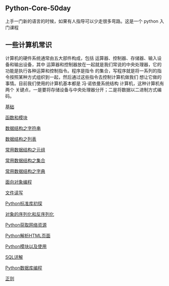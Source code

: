 
## Python-Core-50day

上手一门新的语言的时候，如果有人指导可以少走很多弯路。这是一个 python 入门课程

## 一些计算机常识

计算机的硬件系统通常由五大部件构成，包括 运算器、控制器、存储器、输入设备和输出设备，其中
运算器和控制器放在一起就是我们常说的中央处理器，它的功能是执行各种运算和控制指令。程序是指令
的集合，写程序就是将一系列的指令按照某种方式组织到一起，然后通过这些指令去控制计算机做我们
想让它做的事情。目前我们使用的计算机基本都是 冯·诺依曼系统结构 计算机，这种计算机有两个
关键点，一是要将存储设备与中央处理器分开；二是将数据以二进制方式编码。

[基础](./src/ch1/ch1.md)

[函数和模块](./src/ch2/ch2.md)

[数据结构之字符串](./src/ch3/ch3-1.md)

[数据结构之列表](./src/ch4/ch4.md)

[常用数据结构之元组](./src/ch5/ch5.md)

[常用数据结构之集合](./src/ch6/ch6.md)

[常用数据结构之字典](./src/ch7/ch7.md)

[面向对象编程](./src/ch8/ch8.md)

[文件读写](./src/ch9/ch9.md)

[Python标准库初探](./src/ch10/ch10.md)

[对象的序列化和反序列化](./src/ch11/ch11.md)

[Python获取网络资源](./src/ch12/ch12.md)

[Python解析HTML页面](./src/ch13/ch13.md)

[Python模块以及使用](./src/ch14/ch14.md)

[SQL详解](./src/ch15/ch15.md)

[Python数据库编程](./src/ch16/ch16.md)

[正则]()